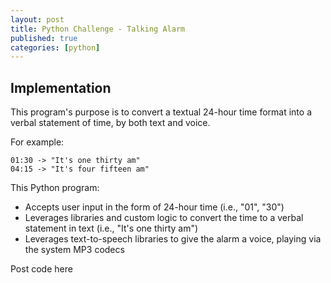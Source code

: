 ```yaml
---
layout: post
title: Python Challenge - Talking Alarm
published: true
categories: [python]
---
```


## Implementation
This program's purpose is to convert a textual 24-hour time format into a verbal statement of time, by both text and voice.

For example:
```
01:30 -> "It's one thirty am"
04:15 -> "It's four fifteen am"
```

This Python program:
* Accepts user input in the form of 24-hour time (i.e., "01", "30")
* Leverages libraries and custom logic to convert the time to a verbal statement in text (i.e., "It's one thirty am")
* Leverages text-to-speech libraries to give the alarm a voice, playing via the system MP3 codecs

Post code here
